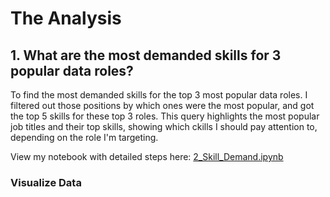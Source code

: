 # The Analysis

## 1. What are the most demanded skills for 3 popular data roles?

To find the most demanded skills for the top 3 most popular data roles. I filtered out those positions by which ones were the most popular, and got the top 5 skills for these top 3 roles. This query highlights the most popular job titles and their top skills, showing which ckills I should pay attention to, depending on the role I'm targeting.

View my notebook with detailed steps here:
[2_Skill_Demand.ipynb](2_Skill_Demand.ipynb)

### Visualize Data

